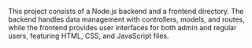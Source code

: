This project consists of a Node.js backend and a frontend directory. The backend handles data management with controllers, models, and routes, while the frontend provides user interfaces for both admin and regular users, featuring HTML, CSS, and JavaScript files. 
